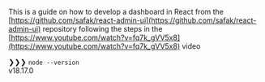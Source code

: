 This is a guide on how to develop a dashboard in React from the [https://github.com/safak/react-admin-ui](https://github.com/safak/react-admin-ui) repository following the steps in the [https://www.youtube.com/watch?v=fq7k_gVV5x8](https://www.youtube.com/watch?v=fq7k_gVV5x8) video


❯❯❯ `node --version`  
v18.17.0
